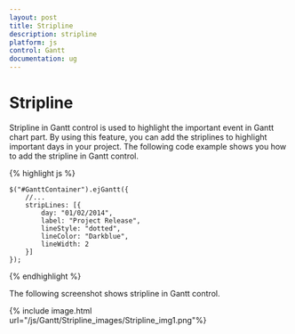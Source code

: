 ```yaml
---
layout: post
title: Stripline
description: stripline
platform: js
control: Gantt
documentation: ug
---
```


# Stripline

Stripline in Gantt control is used to highlight the important event in Gantt chart part. By using this feature, you can add the striplines to highlight important days in your project. The following code example shows you how to add the stripline in Gantt control.

{% highlight js %}

    $("#GanttContainer").ejGantt({
        //...
        stripLines: [{
            day: "01/02/2014",
            label: "Project Release",
            lineStyle: "dotted",
            lineColor: "Darkblue",
            lineWidth: 2
        }]
    });

{% endhighlight %}

The following screenshot shows stripline in Gantt control.

{% include image.html url="/js/Gantt/Stripline_images/Stripline_img1.png"%}
